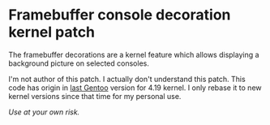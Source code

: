 # Framebuffer console decoration kernel patch

The framebuffer decorations are a kernel feature which allows displaying
a background picture on selected consoles.

I'm not author of this patch. I actually don't understand this patch. This code has origin in
[last Gentoo](https://gitweb.gentoo.org/proj/linux-patches.git/tree/4200_fbcondecor.patch?h=4.19)
version for 4.19 kernel. I only rebase it to new kernel versions since that time for my personal use.

*Use at your own risk.*

